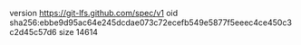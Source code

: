 version https://git-lfs.github.com/spec/v1
oid sha256:ebbe9d95ac64e245dcdae073c72ecefb549e5877f5eeec4ce450c3c2d45c57d6
size 14614
